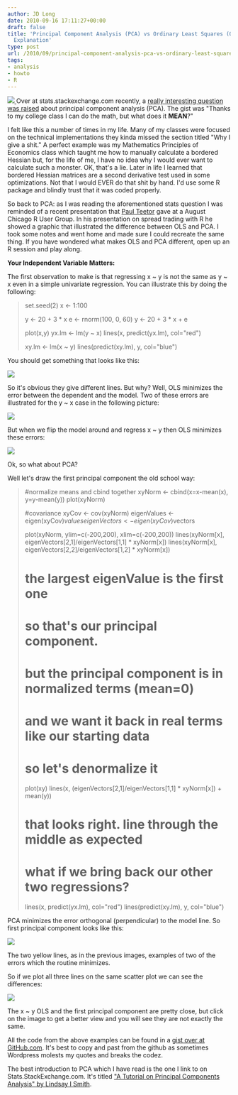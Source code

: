 ```yaml
---
author: JD Long
date: 2010-09-16 17:11:27+00:00
draft: false
title: 'Principal Component Analysis (PCA) vs Ordinary Least Squares (OLS): A Visual
  Explanation'
type: post
url: /2010/09/principal-component-analysis-pca-vs-ordinary-least-squares-ols-a-visual-explination/
tags:
- analysis
- howto
- R
---
```


[![](https://www.cerebralmastication.com/wp-content/uploads/2010/09/sa.png)
](https://www.cerebralmastication.com/wp-content/uploads/2010/09/sa.png)Over at stats.stackexchange.com recently, a [really interesting question was raised](http://stats.stackexchange.com/questions/2691/making-sense-of-principal-component-analysis-eigenvectors-eigenvalues/2700#2700) about principal component analysis (PCA). The gist was "Thanks to my college class I can do the math, but what does it **MEAN**?"

I felt like this a number of times in my life. Many of my classes were focused on the technical implementations they kinda missed the section titled "Why I give a shit." A perfect example was my Mathematics Principles of Economics class which taught me how to manually calculate a bordered Hessian but, for the life of me, I have no idea why I would ever want to calculate such a monster.  OK, that's a lie. Later in life I learned that bordered Hessian matrices are a second derivative test used in some optimizations. Not that I would EVER do that shit by hand. I'd use some R package and blindly trust that it was coded properly.

So back to PCA: as I was reading the aforementioned stats question I was reminded of a recent presentation that [Paul Teetor](http://quanttrader.info/public/) gave at a August Chicago R User Group. In his presentation on spread trading with R he showed a graphic that illustrated the difference between OLS and PCA. I took some notes and went home and made sure I could recreate the same thing. If you have wondered what makes OLS and PCA different, open up an R session and play along.

**Your Independent Variable Matters:**

The first observation to make is that regressing x ~ y is not the same as y ~ x even in a simple univariate regression. You can illustrate this by doing the following:


<blockquote>set.seed(2)
x <- 1:100

y <- 20 + 3 * x
e <- rnorm(100, 0, 60)
y <- 20 + 3 * x + e

plot(x,y)
yx.lm <- lm(y ~ x)
lines(x, predict(yx.lm), col="red")

xy.lm <- lm(x ~ y)
lines(predict(xy.lm), y, col="blue")</blockquote>


You should get something that looks like this:

[![](https://www.cerebralmastication.com/wp-content/uploads/2010/09/olsVSols-280x300.png)
](https://www.cerebralmastication.com/wp-content/uploads/2010/09/olsVSols.png)

So it's obvious they give different lines. But why? Well, OLS minimizes the error between the dependent and the model. Two of these errors are illustrated for the y ~ x case in the following picture:

[![](https://www.cerebralmastication.com/wp-content/uploads/2010/09/OLS1-280x300.png)
](https://www.cerebralmastication.com/wp-content/uploads/2010/09/OLS1.png)

But when we flip the model around and regress x ~ y then OLS minimizes these errors:

[![](https://www.cerebralmastication.com/wp-content/uploads/2010/09/OLS2-280x300.png)
](https://www.cerebralmastication.com/wp-content/uploads/2010/09/OLS2.png)

Ok, so what about PCA?

Well let's draw the first principal component the old school way:


<blockquote>#normalize means and cbind together
xyNorm <- cbind(x=x-mean(x), y=y-mean(y))
plot(xyNorm)

#covariance
xyCov <- cov(xyNorm)
eigenValues <- eigen(xyCov)$values
eigenVectors <- eigen(xyCov)$vectors

plot(xyNorm, ylim=c(-200,200), xlim=c(-200,200))
lines(xyNorm[x], eigenVectors[2,1]/eigenVectors[1,1] * xyNorm[x])
lines(xyNorm[x], eigenVectors[2,2]/eigenVectors[1,2] * xyNorm[x])

# the largest eigenValue is the first one
# so that's our principal component.
# but the principal component is in normalized terms (mean=0)
# and we want it back in real terms like our starting data
# so let's denormalize it
plot(xy)
lines(x, (eigenVectors[2,1]/eigenVectors[1,1] * xyNorm[x]) + mean(y))
# that looks right. line through the middle as expected

# what if we bring back our other two regressions?
lines(x, predict(yx.lm), col="red")
lines(predict(xy.lm), y, col="blue")</blockquote>


PCA minimizes the error orthogonal (perpendicular) to the model line. So first principal component  looks like this:

[![](https://www.cerebralmastication.com/wp-content/uploads/2010/09/pca-280x300.png)
](https://www.cerebralmastication.com/wp-content/uploads/2010/09/pca.png)

The two yellow lines, as in the previous images, examples of two of the errors which the routine minimizes.

So if we plot all three lines on the same scatter plot we can see the differences:

[![](https://www.cerebralmastication.com/wp-content/uploads/2010/09/olsVSpca-280x300.png)
](https://www.cerebralmastication.com/wp-content/uploads/2010/09/olsVSpca.png)

The x ~ y OLS and the first principal component are pretty close, but click on the image to get a better view and you will see they are not exactly the same.

All the code from the above examples can be found in a [gist over at GitHub.com](http://gist.github.com/582767). It's best to copy and past from the github as sometimes Wordpress molests my quotes and breaks the codez.

The best introduction to PCA which I have read is the one I link to on Stats.StackExchange.com. It's titled ["A Tutorial on Principal Components Analysis" by Lindsay I Smith](http://www.cs.otago.ac.nz/cosc453/student_tutorials/principal_components.pdf).
